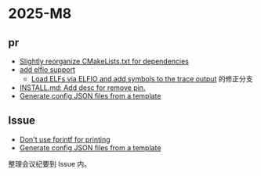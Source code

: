 # 2025-M8

## pr

- [Slightly reorganize CMakeLists.txt for dependencies](https://github.com/riscv/sail-riscv/pull/1199)
- [add elfio support](https://github.com/riscv/sail-riscv/pull/1202)
  - [Load ELFs via ELFIO and add symbols to the trace output](https://github.com/riscv/sail-riscv/pull/1177) 的修正分支
- [INSTALL.md: Add desc for remove pin.](https://github.com/rems-project/sail/pull/1415)
- [Generate config JSON files from a template](https://github.com/riscv/sail-riscv/pull/1151)

## Issue

- [Don't use fprintf for printing](https://github.com/riscv/sail-riscv/issues/1204)
- [Generate config JSON files from a template](https://github.com/riscv/sail-riscv/issues/1198)

整理会议纪要到 Issue 内。
